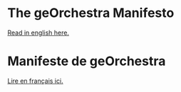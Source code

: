 # The geOrchestra Manifesto

[Read in english here.](MANIFEST.EN.md)


# Manifeste de geOrchestra

[Lire en français ici.](MANIFEST.FR.md)
